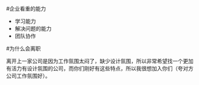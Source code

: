 #企业看重的能力

- 学习能力
- 解决问题的能力
- 团队协作

#为什么会离职

离开上一家公司是因为工作氛围太闷了，缺少设计氛围，所以非常希望找一个更加有活力有设计氛围的公司，而你们刚好有这些特点，所以我很想加入你们（夸对方公司工作氛围好）。

